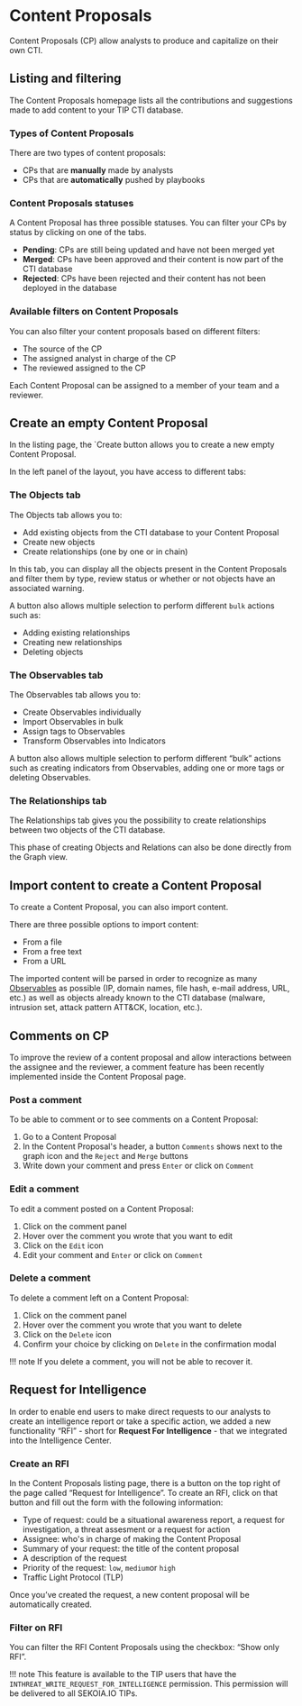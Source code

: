 # Content Proposals

Content Proposals (CP) allow analysts to produce and capitalize on their own CTI.

## Listing and filtering

The Content Proposals homepage lists all the contributions and suggestions made to add content to your TIP CTI database.

### Types of Content Proposals

There are two types of content proposals:

- CPs that are **manually** made by analysts
- CPs that are **automatically** pushed by playbooks

### Content Proposals statuses

A Content Proposal has three possible statuses. You can filter your CPs by status by clicking on one of the tabs.

- **Pending**: CPs are still being updated and have not been merged yet
- **Merged**: CPs have been approved and their content is now part of the CTI database
- **Rejected**: CPs have been rejected and their content has not been deployed in the database

### Available filters on Content Proposals

You can also filter your content proposals based on different filters:

- The source of the CP
- The assigned analyst in charge of the CP
- The reviewed assigned to the CP

Each Content Proposal can be assigned to a member of your team and a reviewer.

## Create an empty Content Proposal

In the listing page, the `Create button allows you to create a new empty Content Proposal.

In the left panel of the layout, you have access to different tabs:

### The Objects tab

The Objects tab allows you to:

- Add existing objects from the CTI database to your Content Proposal
- Create new objects
- Create relationships (one by one or in chain)

In this tab, you can display all the objects present in the Content Proposals and filter them by type, review status or whether or not objects have an associated warning.

A button also allows multiple selection to perform different `bulk` actions such as: 

- Adding existing relationships
- Creating new relationships
- Deleting objects

### The Observables tab

The Observables tab allows you to:

- Create Observables individually
- Import Observables in bulk
- Assign tags to Observables
- Transform Observables into Indicators

A button also allows multiple selection to perform different “bulk” actions such as creating indicators from Observables, adding one or more tags or deleting Observables.

### The Relationships tab

The Relationships tab gives you the possibility to create relationships between two objects of the CTI database.

This phase of creating Objects and Relations can also be done directly from the Graph view.

## Import content to create a Content Proposal

To create a Content Proposal, you can also import content.

There are three possible options to import content:

- From a file
- From a free text
- From a URL

The imported content will be parsed in order to recognize as many [Observables](https://docs.sekoia.io/tip/features/consume/observables/) as possible (IP, domain names, file hash, e-mail address, URL, etc.) as well as objects already known to the CTI database (malware, intrusion set, attack pattern ATT&CK, location, etc.).

## Comments on CP

To improve the review of a content proposal and allow interactions between the assignee and the reviewer, a comment feature has been recently implemented inside the Content Proposal page.

### Post a comment
To be able to comment or to see comments on a Content Proposal: 

1. Go to a Content Proposal
2. In the Content Proposal's header, a button `Comments` shows next to the graph icon and the `Reject` and `Merge` buttons
3. Write down your comment and press `Enter` or click on `Comment`

### Edit a comment
To edit a comment posted on a Content Proposal: 

1. Click on the comment panel
2. Hover over the comment you wrote that you want to edit
3. Click on the `Edit` icon
4. Edit your comment and `Enter` or click on `Comment`

### Delete a comment
To delete a comment left on a Content Proposal: 

1. Click on the comment panel
2. Hover over the comment you wrote that you want to delete
3. Click on the `Delete` icon
4. Confirm your choice by clicking on `Delete` in the confirmation modal

!!! note
    If you delete a comment, you will not be able to recover it.

## Request for Intelligence

In order to enable end users to make direct requests to our analysts to create an intelligence report or take a specific action, we added a new functionality “RFI” - short for **Request For Intelligence** - that we integrated into the Intelligence Center.

### Create an RFI

In the Content Proposals listing page, there is a button on the top right of the page called “Request for Intelligence”.
To create an RFI, click on that button and fill out the form with the following information:

- Type of request: could be a situational awareness report, a request for investigation, a threat assesment or a request for action
- Assignee: who's in charge of making the Content Proposal
- Summary of your request: the title of the content proposal
- A description of the request
- Priority of the request: `low`, `medium`or `high`
- Traffic Light Protocol (TLP)

Once you’ve created the request, a new content proposal will be automatically created.

### Filter on RFI
You can filter the RFI Content Proposals using the checkbox: “Show only RFI”.

!!! note
    This feature is available to the TIP users that have the `INTHREAT_WRITE_REQUEST_FOR_INTELLIGENCE` permission. This permission will be delivered to all SEKOIA.IO TIPs. 
